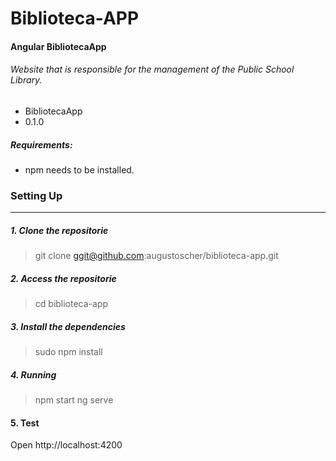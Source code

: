 # Biblioteca-APP #

#### Angular BibliotecaApp ####
###### Website that is responsible for the management of the Public School Library. 

* BibliotecaApp
* 0.1.0

##### Requirements:  
- npm needs to be installed.


### Setting Up 
----

##### 1. Clone the repositorie  
> git clone ggit@github.com:augustoscher/biblioteca-app.git

##### 2. Access the repositorie
> cd biblioteca-app

##### 3. Install the dependencies
> sudo npm install

##### 4. Running
> npm start
> ng serve


#### 5. Test
Open http://localhost:4200
